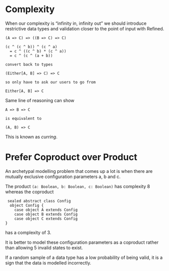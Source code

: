 # Complexity

When our complexity is “infinity in, infinity out” we should introduce restrictive data types and validation closer to the point of input with Refined.

```
(A => C) => ((B => C) => C)

(c ^ (c ^ b)) ^ (c ^ a)
  = c ^ ((c ^ b) * (c ^ a))
  = c ^ (c ^ (a + b))

convert back to types

(Either[A, B] => C) => C

so only have to ask our users to go from

Either[A, B] => C
```

Same line of reasoning can show

```
A => B => C

is equivalent to

(A, B) => C
```

This is known as _curring_.

# Prefer Coproduct over Product

An archetypal modelling problem that comes up a lot is when there are mutually exclusive configuration parameters
a, b and c. 

The product `(a: Boolean, b: Boolean, c: Boolean)` has complexity 8 whereas the coproduct

```
 sealed abstract class Config
  object Config {
    case object A extends Config
    case object B extends Config
    case object C extends Config
}
```
has a complexity of 3.

It is better to model these configuration parameters as a coproduct rather than allowing 5 invalid states to exist.

 If a random sample of a data type has a low probability of being valid, it is a sign that the data is modelled incorrectly.